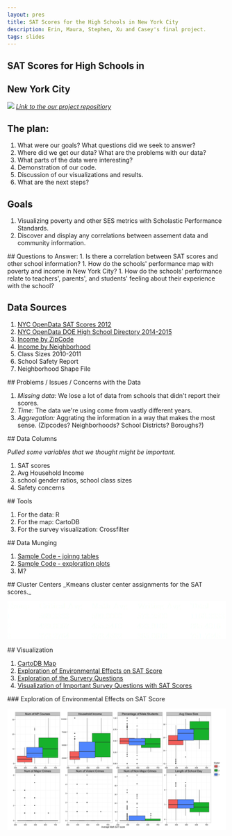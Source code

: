 ```yaml
---
layout: pres
title: SAT Scores for the High Schools in New York City
description: Erin, Maura, Stephen, Xu and Casey's final project. 
tags: slides
---
```


<section>

## SAT Scores for High Schools in 
## New York City
![](http://www.gogeometry.com/gmat/word_cloud_sat_255.gif)
_[Link to the our project repositiory](https://github.com/eringrand/edavproj)_
</section>


<section>

## The plan:  

1. What were our goals?  What questions did we seek to answer? 
1. Where did we get our data? What are the problems with our data?
1. What parts of the data were interesting?
1. Demonstration of our code.
1. Discussion of our visualizations and results. 
1. What are the next steps?

</section>


<section>
<section>

## Goals
1. Visualizing poverty and other SES metrics with Scholastic Performance Standards.
1. Discover and display any correlations between assement data and community information. 

</section>

<section>
## Questions to Answer: 
1. Is there a correlation between SAT scores and other school information?
1. How do the schools' performance map with poverty and income in New York City?
1. How do the schools' performance relate to teachers', parents', and students' feeling about their experience with the school? 

</section>
</section>



<section>
<section>

## Data Sources 

1. [NYC OpenData SAT Scores 2012](https://data.cityofnewyork.us/Education/SAT-Results/f9bf-2cp4)
1. [NYC OpenData DOE High School Directory 2014-2015](https://data.cityofnewyork.us/Education/DOE-High-School-Directory-2014-2015/n3p6-zve2)
1. [Income by ZipCode](http://zipatlas.com/us/city-comparison/median-household-income.html)
1. [Income by Neighborhood](http://furmancenter.org/research/sonychan/2013-state-of-new-york-citys-housing-and-neighborhoods-report)
1. Class Sizes 2010-2011
1. School Safety Report
1. Neighborhood Shape File

</section>

<section>
## Problems / Issues / Concerns with the Data

1. _Missing data:_ We lose a lot of data from schools that didn't report their scores.
1. _Time:_ The data we're using come from vastly different years.  
1. _Aggregation:_ Aggrating the information in a way that makes the most sense. (Zipcodes? Neighborhoods? School Districts? Boroughs?)

</section>


<section>
## Data Columns

_Pulled some variables that we thought might be important._

1. SAT scores 
1. Avg Household Income
1. school gender ratios, school class sizes
1. Safety concerns

</section>

<section>
## Tools

1. For the data: R
2. For the map: CartoDB
3. For the survey visualization: Crossfilter

</section>

<section>
## Data Munging

1. [Sample Code - joinng tables]()
1. [Sample Code - exploration plots]() 
1. M? 

</section>

<section>
## Cluster Centers 
_Kmeans cluster center assignments for the SAT scores._

![](https://raw.githubusercontent.com/eringrand/edavproj/master/slides/table.png)

</section>

</section>


<section>
## Visualization

1. [CartoDB Map](https://stephenra.cartodb.com/viz/128259f8-eedf-11e4-9692-0e018d66dc29/embed_map)
1. [Exploration of Environmental Effects on SAT Score](https://raw.githubusercontent.com/eringrand/edavproj/master/slides/boxplots.png)
1. [Exploration of the Survery Questions](https://github.com/eringrand/edavproj/blob/master/data/2013nycschoolsurvey/survey_analysis.Rmd)
1. [Visualization of Important Survey Questions with SAT Scores](https://github.com/eringrand/edavproj/blob/master/crossfilter/index.html)

</section>

<section>
### Exploration of Environmental Effects on SAT Score

![](https://raw.githubusercontent.com/eringrand/edavproj/master/slides/boxplots.png)
</section>



